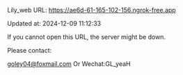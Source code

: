 Lily_web URL: https://ae6d-61-165-102-156.ngrok-free.app

Updated at: 2024-12-09 11:12:33

If you cannot open this URL, the server might be down.

Please contact: 

goley04@foxmail.com Or Wechat:GL_yeaH